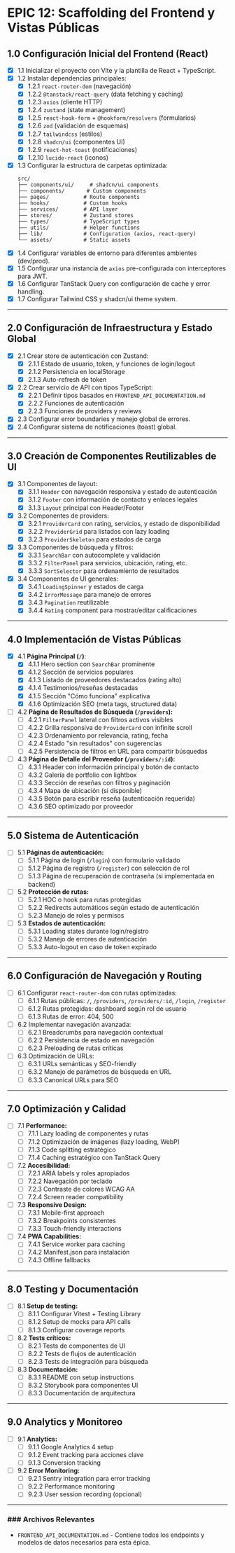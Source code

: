 # EPIC 12: Scaffolding del Frontend y Vistas Públicas

## 1.0 Configuración Inicial del Frontend (React)

- [x] 1.1 Inicializar el proyecto con Vite y la plantilla de React + TypeScript.
- [x] 1.2 Instalar dependencias principales:
  - [x] 1.2.1 `react-router-dom` (navegación)
  - [x] 1.2.2 `@tanstack/react-query` (data fetching y caching)
  - [x] 1.2.3 `axios` (cliente HTTP)
  - [x] 1.2.4 `zustand` (state management)
  - [x] 1.2.5 `react-hook-form` + `@hookform/resolvers` (formularios)
  - [x] 1.2.6 `zod` (validación de esquemas)
  - [x] 1.2.7 `tailwindcss` (estilos)
  - [x] 1.2.8 `shadcn/ui` (componentes UI)
  - [x] 1.2.9 `react-hot-toast` (notificaciones)
  - [x] 1.2.10 `lucide-react` (iconos)
- [x] 1.3 Configurar la estructura de carpetas optimizada:
  ```
  src/
  ├── components/ui/     # shadcn/ui components
  ├── components/       # Custom components
  ├── pages/           # Route components
  ├── hooks/           # Custom hooks
  ├── services/        # API layer
  ├── stores/          # Zustand stores
  ├── types/           # TypeScript types
  ├── utils/           # Helper functions
  ├── lib/             # Configuration (axios, react-query)
  └── assets/          # Static assets
  ```
- [x] 1.4 Configurar variables de entorno para diferentes ambientes (dev/prod).
- [x] 1.5 Configurar una instancia de `axios` pre-configurada con interceptores para JWT.
- [x] 1.6 Configurar TanStack Query con configuración de cache y error handling.
- [x] 1.7 Configurar Tailwind CSS y shadcn/ui theme system.

---

## 2.0 Configuración de Infraestructura y Estado Global

- [x] 2.1 Crear store de autenticación con Zustand:
  - [x] 2.1.1 Estado de usuario, token, y funciones de login/logout
  - [x] 2.1.2 Persistencia en localStorage
  - [x] 2.1.3 Auto-refresh de token
- [x] 2.2 Crear servicio de API con tipos TypeScript:
  - [x] 2.2.1 Definir tipos basados en `FRONTEND_API_DOCUMENTATION.md`
  - [x] 2.2.2 Funciones de autenticación
  - [x] 2.2.3 Funciones de providers y reviews
- [x] 2.3 Configurar error boundaries y manejo global de errores.
- [x] 2.4 Configurar sistema de notificaciones (toast) global.

---

## 3.0 Creación de Componentes Reutilizables de UI

- [x] 3.1 Componentes de layout:
  - [x] 3.1.1 `Header` con navegación responsiva y estado de autenticación
  - [x] 3.1.2 `Footer` con información de contacto y enlaces legales
  - [x] 3.1.3 `Layout` principal con Header/Footer
- [x] 3.2 Componentes de providers:
  - [x] 3.2.1 `ProviderCard` con rating, servicios, y estado de disponibilidad
  - [x] 3.2.2 `ProviderGrid` para listados con lazy loading
  - [x] 3.2.3 `ProviderSkeleton` para estados de carga
- [x] 3.3 Componentes de búsqueda y filtros:
  - [x] 3.3.1 `SearchBar` con autocomplete y validación
  - [x] 3.3.2 `FilterPanel` para servicios, ubicación, rating, etc.
  - [x] 3.3.3 `SortSelector` para ordenamiento de resultados
- [x] 3.4 Componentes de UI generales:
  - [x] 3.4.1 `LoadingSpinner` y estados de carga
  - [x] 3.4.2 `ErrorMessage` para manejo de errores
  - [x] 3.4.3 `Pagination` reutilizable
  - [x] 3.4.4 `Rating` component para mostrar/editar calificaciones

---

## 4.0 Implementación de Vistas Públicas

- [x] 4.1 **Página Principal (`/`)**:
  - [x] 4.1.1 Hero section con `SearchBar` prominente
  - [x] 4.1.2 Sección de servicios populares
  - [x] 4.1.3 Listado de proveedores destacados (rating alto)
  - [x] 4.1.4 Testimonios/reseñas destacadas
  - [x] 4.1.5 Sección "Cómo funciona" explicativa
  - [x] 4.1.6 Optimización SEO (meta tags, structured data)
- [ ] 4.2 **Página de Resultados de Búsqueda (`/providers`):**
  - [ ] 4.2.1 `FilterPanel` lateral con filtros activos visibles
  - [ ] 4.2.2 Grilla responsiva de `ProviderCard` con infinite scroll
  - [ ] 4.2.3 Ordenamiento por relevancia, rating, fecha
  - [ ] 4.2.4 Estado "sin resultados" con sugerencias
  - [ ] 4.2.5 Persistencia de filtros en URL para compartir búsquedas
- [ ] 4.3 **Página de Detalle del Proveedor (`/providers/:id`):**
  - [ ] 4.3.1 Header con información principal y botón de contacto
  - [ ] 4.3.2 Galería de portfolio con lightbox
  - [ ] 4.3.3 Sección de reseñas con filtros y paginación
  - [ ] 4.3.4 Mapa de ubicación (si disponible)
  - [ ] 4.3.5 Botón para escribir reseña (autenticación requerida)
  - [ ] 4.3.6 SEO optimizado por proveedor

---

## 5.0 Sistema de Autenticación

- [ ] 5.1 **Páginas de autenticación:**
  - [ ] 5.1.1 Página de login (`/login`) con formulario validado
  - [ ] 5.1.2 Página de registro (`/register`) con selección de rol
  - [ ] 5.1.3 Página de recuperación de contraseña (si implementada en backend)
- [ ] 5.2 **Protección de rutas:**
  - [ ] 5.2.1 HOC o hook para rutas protegidas
  - [ ] 5.2.2 Redirects automáticos según estado de autenticación
  - [ ] 5.2.3 Manejo de roles y permisos
- [ ] 5.3 **Estados de autenticación:**
  - [ ] 5.3.1 Loading states durante login/registro
  - [ ] 5.3.2 Manejo de errores de autenticación
  - [ ] 5.3.3 Auto-logout en caso de token expirado

---

## 6.0 Configuración de Navegación y Routing

- [ ] 6.1 Configurar `react-router-dom` con rutas optimizadas:
  - [ ] 6.1.1 Rutas públicas: `/`, `/providers`, `/providers/:id`, `/login`, `/register`
  - [ ] 6.1.2 Rutas protegidas: dashboard según rol de usuario
  - [ ] 6.1.3 Rutas de error: 404, 500
- [ ] 6.2 Implementar navegación avanzada:
  - [ ] 6.2.1 Breadcrumbs para navegación contextual
  - [ ] 6.2.2 Persistencia de estado en navegación
  - [ ] 6.2.3 Preloading de rutas críticas
- [ ] 6.3 Optimización de URLs:
  - [ ] 6.3.1 URLs semánticas y SEO-friendly
  - [ ] 6.3.2 Manejo de parámetros de búsqueda en URL
  - [ ] 6.3.3 Canonical URLs para SEO

---

## 7.0 Optimización y Calidad

- [ ] 7.1 **Performance:**
  - [ ] 7.1.1 Lazy loading de componentes y rutas
  - [ ] 7.1.2 Optimización de imágenes (lazy loading, WebP)
  - [ ] 7.1.3 Code splitting estratégico
  - [ ] 7.1.4 Caching estratégico con TanStack Query
- [ ] 7.2 **Accesibilidad:**
  - [ ] 7.2.1 ARIA labels y roles apropiados
  - [ ] 7.2.2 Navegación por teclado
  - [ ] 7.2.3 Contraste de colores WCAG AA
  - [ ] 7.2.4 Screen reader compatibility
- [ ] 7.3 **Responsive Design:**
  - [ ] 7.3.1 Mobile-first approach
  - [ ] 7.3.2 Breakpoints consistentes
  - [ ] 7.3.3 Touch-friendly interactions
- [ ] 7.4 **PWA Capabilities:**
  - [ ] 7.4.1 Service worker para caching
  - [ ] 7.4.2 Manifest.json para instalación
  - [ ] 7.4.3 Offline fallbacks

---

## 8.0 Testing y Documentación

- [ ] 8.1 **Setup de testing:**
  - [ ] 8.1.1 Configurar Vitest + Testing Library
  - [ ] 8.1.2 Setup de mocks para API calls
  - [ ] 8.1.3 Configurar coverage reports
- [ ] 8.2 **Tests críticos:**
  - [ ] 8.2.1 Tests de componentes de UI
  - [ ] 8.2.2 Tests de flujos de autenticación
  - [ ] 8.2.3 Tests de integración para búsqueda
- [ ] 8.3 **Documentación:**
  - [ ] 8.3.1 README con setup instructions
  - [ ] 8.3.2 Storybook para componentes UI
  - [ ] 8.3.3 Documentación de arquitectura

---

## 9.0 Analytics y Monitoreo

- [ ] 9.1 **Analytics:**
  - [ ] 9.1.1 Google Analytics 4 setup
  - [ ] 9.1.2 Event tracking para acciones clave
  - [ ] 9.1.3 Conversion tracking
- [ ] 9.2 **Error Monitoring:**
  - [ ] 9.2.1 Sentry integration para error tracking
  - [ ] 9.2.2 Performance monitoring
  - [ ] 9.2.3 User session recording (opcional)

---

### ### Archivos Relevantes

- `FRONTEND_API_DOCUMENTATION.md` - Contiene todos los endpoints y modelos de datos necesarios para esta épica.